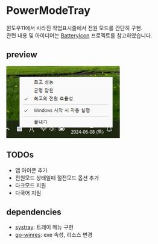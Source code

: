 # PowerModeTray

윈도우11에서 사라진 작업표시줄에서 전원 모드를 간단히 구현.  
관련 내용 및 아이디어는 [BatteryIcon](https://github.com/psjoel02/BatteryIcon) 프로젝트를 참고하였습니다.

## preview

![preview](docs/preview.png)

## TODOs

* 앱 아이콘 추가
* 전원모드 상태일때 절전모드 옵션 추가
* 다크모드 지원
* 다국어 지원

## dependencies

* [systray](https://github.com/getlantern/systray): 트레이 메뉴 구현
* [go-winres](https://github.com/tc-hib/go-winres): exe 속성, 리소스 변경
